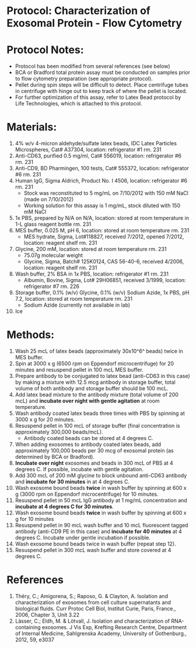 Protocol: Characterization of Exosomal Protein - Flow Cytometry
===============================================================


# Protocol Notes:

-   Protocol has been modified from several references (see below)
-   BCA or Bradford total protein assay must be conducted on samples prior to flow cytometry preparation (see appropriate protocol).
-   Pellet during spin steps will be difficult to detect. Place centrifuge tubes in centrifuge with hinge out to keep track of where the pellet is located.
-   For further optimization of this assay, refer to Latex Bead protocol by Life Technologies, which is attached to this protocol.

# Materials:

1. 4% w/v 4-micron aldehyde/sulfate latex beads, IDC Latex Particles Microspheres, Cat# A37304, location: refrigerator #1 rm. 231
2. Anti-CD63, purified 0.5 mg/ml, Cat# 556019, location: refrigerator #6 rm. 231
3. Anti-CD9, BD Pharmingen, 100 tests, Cat# 555372, location: refrigerator #6 rm. 231
4. Human IgG, Sigma Aldrich, Product No. I 4506, location: refrigerator #6 rm. 231  
    - Stock was reconstituted to 5 mg/mL on 7/10/2012 with 150 mM NaCl (made on 7/10/2012)
    - Working solution for this assay is 1 mg/mL, stock diluted with 150 mM NaCl
5. 1x PBS, prepared by N/A on N/A, location: stored at room temperature in 1-L glass reagent bottle rm. 231
6. MES buffer, 0.025 M, pH 6, location: stored at room temperature rm. 231
    - MES hydrate, Sigma, Lot#118827, received 7/2012, opened 7/2012, location: reagent shelf rm. 231
7. Glycine, 200 mM, location: stored at room temperature rm. 231
    - 75.07g molecular weight
    - Glycine, Sigma, Batch# 125K0124, CAS 56-40-6, received 4/2006, location: reagent shelf rm. 231
8. Wash buffer, 2% BSA in 1x PBS, location: refrigerator #1 rm. 231
    - Albumin, Bovine, Sigma, Lot# 29H06851, received 3/1999, location: refrigerator #7 rm. 226
9. Storage buffer, 0.1% (w/v) Glycine, 0.1% (w/v) Sodium Azide, 1x PBS, pH 7.2, location: stored at room temperature rm. 231
    - Sodium Azide (currently not available in lab)
10. Ice


# Methods:

1. Wash 25 mcL of latex beads (approximately 30x10^6^ beads) twice in MES buffer.
2. Spin at 3000 x g (6500 rpm on Eppendorf microcentrifuge) for 20 minutes and resuspend pellet in 100 mcL MES buffer.
3. Prepare antibody to be conjugated to latex bead (anti-CD63 in this case) by making a mixture with 12.5 mcg antibody in storage buffer, total volume of both antibody and storage buffer should be 100 mcL.
4. Add latex bead mixture to the antibody mixture (total volume of 200 mcL) and **incubate over night with gentle agitation** at room temperature.
5. Wash antibody coated latex beads three times with PBS by spinning at 3000 x g for 20 minutes.
6. Resuspend pellet in 100 mcL of storage buffer (final concentration is approximately 300,000 beads/mcL).
    - Antibody coated beads can be stored at 4 degrees C.
7. When adding exosomes to antibody coated latex beads, add approximately 100,000 beads per 30 mcg of exosomal protein (as determined by BCA or Bradford).
8. **Incubate over night** exosomes and beads in 300 mcL of PBS at 4 degrees C. If possible, incubate with gentle agitation.
9. Add 300 mcL of 200 mM glycine to block unbound anti-CD63 antibody and **incubate for 30 minutes** in at 4 degrees C.
10. Wash exosome bound beads **twice** in wash buffer by spinning at 600 x g (3000 rpm on Eppendorf microcentrifuge) for 10 minutes.
11. Resuspend pellet in 50 mcL IgG antibody at 1 mg/mL concentration and **incubate at 4 degrees C for 30 minutes**.
12. Wash exosome bound beads **twice** in wash buffer by spinning at 600 x g for 10 minutes
13. Resuspend pellet in 90 mcL wash buffer and 10 mcL fluorescent tagged antibody (anti-CD9 PE in this case) and **incubate for 40 minutes** at 4 degrees C. Incubate under gentle incubation if possible.
14. Wash exosome bound beads twice in wash buffer (repeat step 12).
15. Resuspend pellet in 300 mcL wash buffer and store covered at 4 degrees C.


# References

1. Théry, C.; Amigorena, S.; Raposo, G. & Clayton, A. Isolation and characterization of exosomes from cell culture supernatants and biological fluids. Curr Protoc Cell Biol, Institut Curie, Paris, France., 2006, Chapter 3, Unit 3.22
2. Lässer, C.; Eldh, M. & Lötvall, J. Isolation and characterization of RNA-containing exosomes. J Vis Exp, Krefting Research Centre, Department of Internal Medicine, Sahlgrenska Academy, University of Gothenburg., 2012, 59, e3037


[^1]: Authors: Created by SPoynter on 2012-06-25; Modified by SP on 2012-08-13

